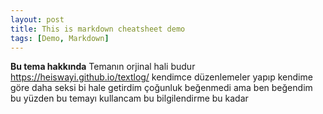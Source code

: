 ```yaml
---
layout: post
title: This is markdown cheatsheet demo
tags: [Demo, Markdown]
---
```

**Bu tema hakkında**
Temanın orjinal hali budur
https://heiswayi.github.io/textlog/
kendimce düzenlemeler yapıp kendime göre daha seksi bi hale getirdim çoğunluk beğenmedi ama ben beğendim bu yüzden bu temayı kullancam bu bilgilendirme bu kadar